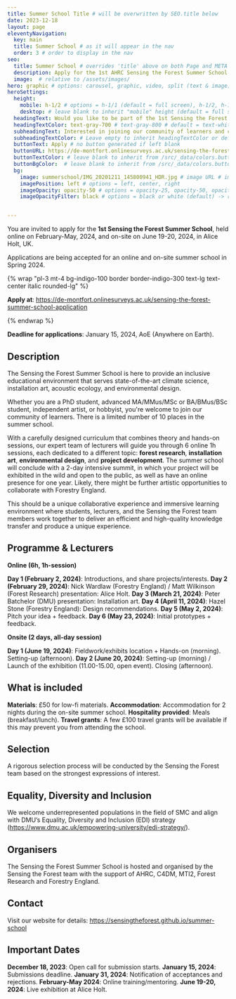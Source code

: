 ```yaml
---
title: Summer School Title # will be overwritten by SEO.title below
date: 2023-12-18
layout: page
eleventyNavigation:
  key: main
  title: Summer School # as it will appear in the nav
  order: 3 # order to display in the nav
seo:
  title: Summer School # overrides 'title' above on both Page and META
  description: Apply for the 1st AHRC Sensing the Forest Summer School (Feb-Jun 2024)
  image:  # relative to /assets/images/
hero: graphic # options: carousel, graphic, video, split (text & image)
heroSettings:
  height:
    mobile: h-1/2 # options = h-1/1 (default = full screen), h-1/2, h-1/3, h-3/4, h-9/10, h-48 (12rem, 192px), h-56 (14rem, 224px), h-64 (16rem, 256px)
    desktop: # leave blank to inherit "mobile" height (default = full screen)
  headingText: Would you like to be part of the 1st Sensing the Forest Summer School?
  headingTextColor: text-gray-700 # text-gray-800 # default = text-white (can use any TailwindCSS text-[color]-[xxx])
  subheadingText: Interested in joining our community of learners and contribute shaping a unique experience?
  subheadingTextColor: # Leave empty to inherit headingTextColor or default (text-white) or use any text-[color]-[xxx]
  buttonText: Apply # no button generated if left blank
  buttonURL: https://de-montfort.onlinesurveys.ac.uk/sensing-the-forest-summer-school-application # full url required. Example: https://thisdomain.com/somepage/
  buttonTextColor: # leave blank to inherit from /src/_data/colors.buttonCustom or buttonDefault
  buttonBgColor:  # leave blank to inherit from /src/_data/colors.buttonCustom.bg or buttonDefault.bg
  bg:
    image: summerschool/IMG_20201211_145800941_HDR.jpg # image URL # image URL
    imagePosition: left # options = left, center, right
    imageOpacity: opacity-50 # options = opacity-25, opacity-50, opacity-75, opacity-100 (default)
    imageOpacityFilter: black # options = black or white (default) -> really depends on your background image


---
```


You are invited to apply for the **1st Sensing the Forest Summer School**, held online on February-May, 2024, and on-site on June 19-20, 2024, in Alice Holt, UK.

Applications are being accepted for an online and on-site summer school in Spring 2024.

{% wrap "pl-3 mt-4 bg-indigo-100 border border-indigo-300 text-lg text-center italic rounded-lg" %}

**Apply at**: https://de-montfort.onlinesurveys.ac.uk/sensing-the-forest-summer-school-application

{% endwrap %}

**Deadline for applications**: January 15, 2024, AoE (Anywhere on Earth).

## Description

The Sensing the Forest Summer School is here to provide an inclusive educational environment that serves state-of-the-art climate science, installation art, acoustic ecology, and environmental design.

Whether you are a PhD student, advanced MA/MMus/MSc or BA/BMus/BSc student, independent artist, or hobbyist, you're welcome to join our community of learners. There is a limited number of 10 places in the summer school.

With a carefully designed curriculum that combines theory and hands-on sessions, our expert team of lecturers will guide you through 6 online 1h sessions, each dedicated to a different topic: **forest research**, **installation art**, **environmental design**, and **project development**. The summer school will conclude with a 2-day intensive summit, in which your project will be exhibited in the wild and open to the public, as well as have an online presence for one year. Likely, there might be further artistic opportunities to collaborate with Forestry England.

This should be a unique collaborative experience and immersive learning environment where students, lecturers, and the Sensing the Forest team members work together to deliver an efficient and high-quality knowledge transfer and produce a unique experience.

## Programme & Lecturers

**Online (6h, 1h-session)**

**Day 1 (February 2, 2024)**: Introductions, and share projects/interests.
**Day 2 (February 29, 2024)**: Nick Wardlaw (Forestry England) / Matt Wilkinson (Forest Research) presentation: Alice Holt.
**Day 3 (March 21, 2024)**: Peter Batchelor (DMU) presentation: Installation art.
**Day 4 (April 11, 2024)**: Hazel Stone (Forestry England): Design recommendations.
**Day 5 (May 2, 2024)**: Pitch your idea + feedback.
**Day 6 (May 23, 2024)**: Initial prototypes + feedback.

**Onsite (2 days, all-day session)**

**Day 1 (June 19, 2024)**: Fieldwork/exhibits location + Hands-on (morning). Setting-up (afternoon).
**Day 2 (June 20, 2024)**: Setting-up (morning) / Launch of the exhibition (11.00-15.00, open event). Closing (afternoon).

## What is included

**Materials**: £50 for low-fi materials.
**Accommodation**: Accommodation for 2 nights during the on-site summer school.
**Hospitality provided**: Meals (breakfast/lunch).
**Travel grants**: A few £100 travel grants will be available if this may prevent you from attending the school.

## Selection

A rigorous selection process will be conducted by the Sensing the Forest team based on the strongest expressions of interest.

## Equality, Diversity and Inclusion

We welcome underrepresented populations in the field of SMC and align with DMU’s Equality, Diversity and Inclusion (EDI) strategy (https://www.dmu.ac.uk/empowering-university/edi-strategy/).

## Organisers

The Sensing the Forest Summer School is hosted and organised by the Sensing the Forest team with the support of AHRC, C4DM, MTI2, Forest Research and Forestry England.

## Contact

Visit our website for details: https://sensingtheforest.github.io/summer-school

## Important Dates

**December 18, 2023**: Open call for submission starts.
**January 15, 2024**: Submissions deadline.
**January 31, 2024**: Notification of acceptances and rejections.
**February-May 2024**: Online training/mentoring.
**June 19-20, 2024**: Live exhibition at Alice Holt.
